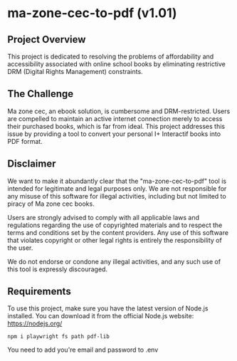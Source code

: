 # ma-zone-cec-to-pdf (v1.01)

## Project Overview

This project is dedicated to resolving the problems of affordability and accessibility associated with online school books by eliminating restrictive DRM (Digital Rights Management) constraints.

## The Challenge

Ma zone cec, an ebook solution, is cumbersome and DRM-restricted. Users are compelled to maintain an active internet connection merely to access their purchased books, which is far from ideal. This project addresses this issue by providing a tool to convert your personal I+ Interactif books into PDF format.

## Disclaimer
We want to make it abundantly clear that the "ma-zone-cec-to-pdf" tool is intended for legitimate and legal purposes only. We are not responsible for any misuse of this software for illegal activities, including but not limited to piracy of Ma zone cec books.

Users are strongly advised to comply with all applicable laws and regulations regarding the use of copyrighted materials and to respect the terms and conditions set by the content providers. Any use of this software that violates copyright or other legal rights is entirely the responsibility of the user.

We do not endorse or condone any illegal activities, and any such use of this tool is expressly discouraged.

## Requirements
To use this project, make sure you have the latest version of Node.js installed. You can download it from the official Node.js website: https://nodejs.org/

```
npm i playwright fs path pdf-lib
```

You need to add you're email and password to .env